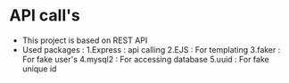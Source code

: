 # API call's

- This project is based on REST API
- Used packages :
    1.Express : api calling
    2.EJS : For templating
    3.faker : For fake user's
    4.mysql2 : For accessing database
    5.uuid : For fake unique id
    
